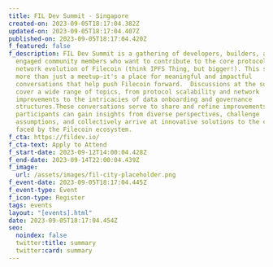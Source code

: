 ```yaml
---
title: FIL Dev Summit - Singapore
created-on: 2023-09-05T18:17:04.382Z
updated-on: 2023-09-05T18:17:04.407Z
published-on: 2023-09-05T18:17:04.420Z
f_featured: false
f_description: FIL Dev Summit is a gathering of developers, builders, and
  engaged community members who want to contribute to the core protocol and
  network evolution of Filecoin (think IPFS Thing, but bigger!). This summit is
  more than just a meetup—it's a place for meaningful and impactful
  conversations that help push Filecoin forward.  Discussions at the summit will
  cover a wide range of topics, from protocol scalability and network
  improvements to the intricacies of data onboarding and governance
  structures.These conversations serve to share and refine improvements - where
  participants can gain insights from diverse perspectives, challenge
  assumptions, and collectively arrive at innovative solutions to the challenges
  faced by the Filecoin ecosystem.
f_cta: https://fildev.io/
f_cta-text: Apply to Attend
f_start-date: 2023-09-12T14:00:04.428Z
f_end-date: 2023-09-14T22:00:04.439Z
f_image:
  url: /assets/images/fil-city-placeholder.png
f_event-date: 2023-09-05T18:17:04.445Z
f_event-type: Event
f_icon-type: Register
tags: events
layout: "[events].html"
date: 2023-09-05T18:17:04.454Z
seo:
  noindex: false
  twitter:title: summary
  twitter:card: summary
---
```

